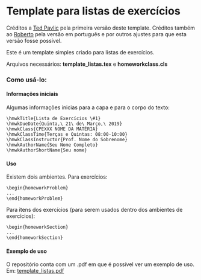 
# Template para listas de exercícios

Créditos a [Ted Pavlic](http://www.tedpavlic.com) pela primeira versão deste template. Créditos também ao [Roberto](https://github.com/robertomest) pela versão em português e por outros ajustes para que esta versão fosse possível. 

Este é um template simples criado para listas de exercícios.

Arquivos necessários: **template_listas.tex** e **homeworkclass.cls**

### Como usá-lo:

#### Informações iniciais

Algumas informações inicias para a capa e para o corpo do texto:

    \hmwkTitle{Lista de Exercícios \#1}
    \hmwkDueDate{Quinta,\ 21\ de\ Março,\ 2019}
    \hmwkClass{CPEXXX NOME DA MATÉRIA}
    \hmwkClassTime{Terças e Quintas: 08:00-10:00}
    \hmwkClassInstructor{Prof. Nome do Sobrenome}
    \hmwkAuthorName{Seu Nome Completo}
    \hmwkAuthorShortName{Seu nome} 

#### Uso

Existem dois ambientes.
Para exercícios:

    \begin{homeworkProblem}
    ...
    \end{homeworkProblem}
    
Para itens dos exercícios (para serem usados dentro dos ambientes de exercícios):

    \begin{homeworkSection}
    ...
    \end{homeworkSection}

#### Exemplo de uso
O repositório conta com um .pdf em que é possível ver um exemplo de uso. Em: [template_listas.pdf](https://github.com/mesquita/template_listas_exercicios/blob/master/template_listas.pdf "template_listas.pdf")

